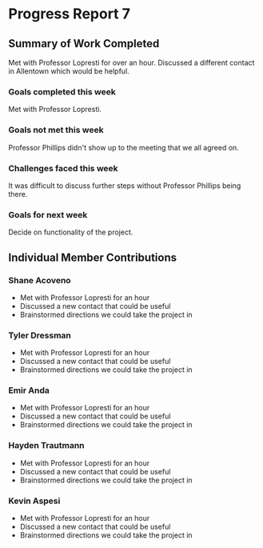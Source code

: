 # Progress Report 7
## Summary of Work Completed
Met with Professor Lopresti for over an hour. Discussed a different contact in Allentown which would be helpful.

### Goals completed this week
Met with Professor Lopresti.

### Goals not met this week 
Professor Phillips didn't show up to the meeting that we all agreed on.
### Challenges faced this week
It was difficult to discuss further steps without Professor Phillips being there.
### Goals for next week
Decide on functionality of the project.

## Individual Member Contributions

### Shane Acoveno
- Met with Professor Lopresti for an hour
- Discussed a new contact that could be useful
- Brainstormed directions we could take the project in

### Tyler Dressman
- Met with Professor Lopresti for an hour
- Discussed a new contact that could be useful
- Brainstormed directions we could take the project in 

### Emir Anda
- Met with Professor Lopresti for an hour
- Discussed a new contact that could be useful
- Brainstormed directions we could take the project in

### Hayden Trautmann
- Met with Professor Lopresti for an hour
- Discussed a new contact that could be useful
- Brainstormed directions we could take the project in


### Kevin Aspesi
- Met with Professor Lopresti for an hour
- Discussed a new contact that could be useful
- Brainstormed directions we could take the project in
